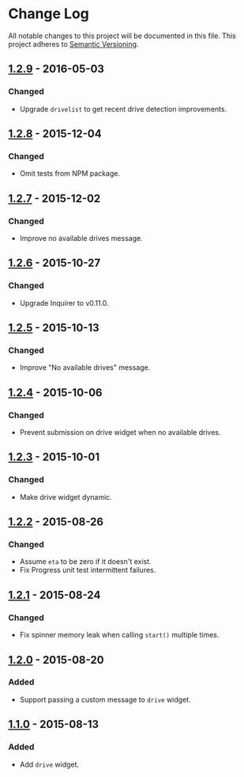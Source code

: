 # Change Log

All notable changes to this project will be documented in this file.
This project adheres to [Semantic Versioning](http://semver.org/).

## [1.2.9] - 2016-05-03

### Changed

- Upgrade `drivelist` to get recent drive detection improvements.

## [1.2.8] - 2015-12-04

### Changed

- Omit tests from NPM package.

## [1.2.7] - 2015-12-02

### Changed

- Improve no available drives message.

## [1.2.6] - 2015-10-27

### Changed

- Upgrade Inquirer to v0.11.0.

## [1.2.5] - 2015-10-13

### Changed

- Improve "No available drives" message.

## [1.2.4] - 2015-10-06

### Changed

- Prevent submission on drive widget when no available drives.

## [1.2.3] - 2015-10-01

### Changed

- Make drive widget dynamic.

## [1.2.2] - 2015-08-26

### Changed

- Assume `eta` to be zero if it doesn't exist.
- Fix Progress unit test intermittent failures.

## [1.2.1] - 2015-08-24

### Changed

- Fix spinner memory leak when calling `start()` multiple times.

## [1.2.0] - 2015-08-20

### Added

- Support passing a custom message to `drive` widget.

## [1.1.0] - 2015-08-13

### Added

- Add `drive` widget.

[1.2.9]: https://github.com/resin-io/resin-cli-visuals/compare/v1.2.8...v1.2.9
[1.2.8]: https://github.com/resin-io/resin-cli-visuals/compare/v1.2.7...v1.2.8
[1.2.7]: https://github.com/resin-io/resin-cli-visuals/compare/v1.2.6...v1.2.7
[1.2.6]: https://github.com/resin-io/resin-cli-visuals/compare/v1.2.5...v1.2.6
[1.2.5]: https://github.com/resin-io/resin-cli-visuals/compare/v1.2.4...v1.2.5
[1.2.4]: https://github.com/resin-io/resin-cli-visuals/compare/v1.2.3...v1.2.4
[1.2.3]: https://github.com/resin-io/resin-cli-visuals/compare/v1.2.2...v1.2.3
[1.2.2]: https://github.com/resin-io/resin-cli-visuals/compare/v1.2.1...v1.2.2
[1.2.1]: https://github.com/resin-io/resin-cli-visuals/compare/v1.2.0...v1.2.1
[1.2.0]: https://github.com/resin-io/resin-cli-visuals/compare/v1.1.0...v1.2.0
[1.1.0]: https://github.com/resin-io/resin-cli-visuals/compare/v1.0.0...v1.1.0
